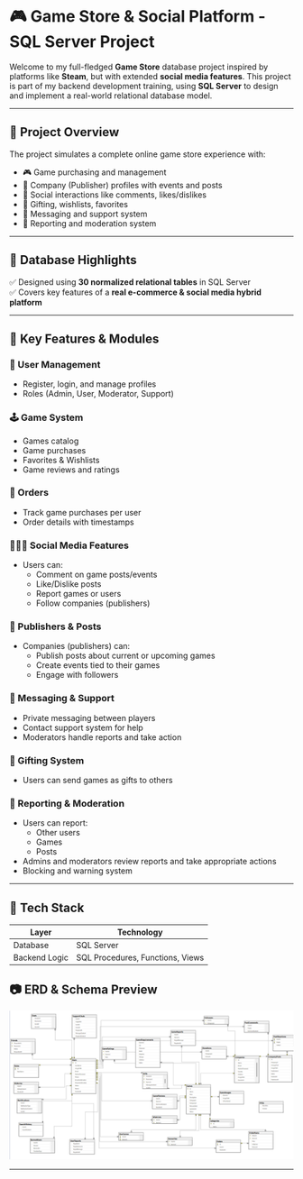 # 🎮 Game Store & Social Platform - SQL Server Project

Welcome to my full-fledged **Game Store** database project inspired by platforms like **Steam**, but with extended **social media features**. This project is part of my backend development training, using **SQL Server** to design and implement a real-world relational database model.

---

## 📌 Project Overview

The project simulates a complete online game store experience with:

- 🎮 Game purchasing and management
- 🏢 Company (Publisher) profiles with events and posts
- 💬 Social interactions like comments, likes/dislikes
- 🎁 Gifting, wishlists, favorites
- 📩 Messaging and support system
- 🚫 Reporting and moderation system

---

## 🧱 Database Highlights

✅ Designed using **30 normalized relational tables** in SQL Server  
✅ Covers key features of a **real e-commerce & social media hybrid platform**

---

## 🧩 Key Features & Modules

### 👤 User Management
- Register, login, and manage profiles
- Roles (Admin, User, Moderator, Support)

### 🕹️ Game System
- Games catalog
- Game purchases
- Favorites & Wishlists
- Game reviews and ratings

### 🧾 Orders
- Track game purchases per user
- Order details with timestamps

### 🧑‍🤝‍🧑 Social Media Features
- Users can:
  - Comment on game posts/events
  - Like/Dislike posts
  - Report games or users
  - Follow companies (publishers)

### 📢 Publishers & Posts
- Companies (publishers) can:
  - Publish posts about current or upcoming games
  - Create events tied to their games
  - Engage with followers

### 💌 Messaging & Support
- Private messaging between players
- Contact support system for help
- Moderators handle reports and take action

### 🎁 Gifting System
- Users can send games as gifts to others

### 🚨 Reporting & Moderation
- Users can report:
  - Other users
  - Games
  - Posts
- Admins and moderators review reports and take appropriate actions
- Blocking and warning system

---


## 🔧 Tech Stack

| Layer          | Technology     |
|----------------|----------------|
| Database       | SQL Server     |
| Backend Logic  | SQL Procedures, Functions, Views |


## 📷 ERD & Schema Preview

![ERD Diagram](./ERD.png)

---


